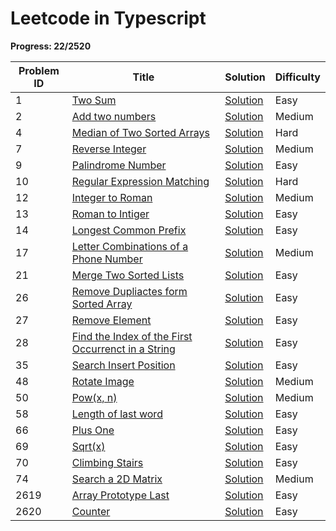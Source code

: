 # Leetcode in Typescript

**Progress: 22/2520**

| Problem ID | Title                                                                                                                                                        | Solution                                                                                                 | Difficulty |
|------------|--------------------------------------------------------------------------------------------------------------------------------------------------------------|----------------------------------------------------------------------------------------------------------|------------|
| 1          | [Two Sum](https://leetcode.com/problems/two-sum/)                                                                                                            | [Solution](./src/0001/Two-sum.ts)                                                                        | Easy       |
| 2          | [Add two numbers](https://leetcode.com/problems/add-two-numbers/)                                                                                            | [Solution](./src/0002/add-two-numbers.ts)                                                                | Medium     |
| 4          | [Median of Two Sorted Arrays](https://leetcode.com/problems/median-of-two-sorted-arrays/description/)                                                        | [Solution](./src/0004/median-of-two-sorted-arrays.ts)                                                    | Hard       |
| 7          | [Reverse Integer](https://leetcode.com/problems/reverse-integer/description/)                                                                                | [Solution](./src/0007/reverse-integer.ts)                                                                | Medium     |
| 9          | [Palindrome Number](https://leetcode.com/problems/palindrome-number/description/)                                                                            | [Solution](./src/0009/palindrome-number.ts)                                                              | Easy       |
| 10         | [Regular Expression Matching](https://leetcode.com/problems/regular-expression-matching/description/)                                                        | [Solution](./src/0010/regular-expression-matching.ts)                                                    | Hard       |
| 12         | [Integer to Roman](https://leetcode.com/problems/integer-to-roman/description/)                                                                              | [Solution](./src/0012/integer-to-roman.ts)                                                               | Medium     |
| 13         | [Roman to Intiger](https://leetcode.com/problems/roman-to-integer/)                                                                                          | [Solution](./src/0013/roman-to-intiger.ts)                                                               | Easy       |
| 14         | [Longest Common Prefix](https://leetcode.com/problems/longest-common-prefix/description/)                                                                    | [Solution](./src/0014/longest-common-prefix.ts)                                                          | Easy       |
| 17         | [Letter Combinations of a Phone Number](https://leetcode.com/problems/letter-combinations-of-a-phone-number/)                                                | [Solution](./src/0017/letter-combinations-of-a-phone-number.ts)                                          | Medium     |
| 21         | [Merge Two Sorted Lists](https://leetcode.com/problems/merge-two-sorted-lists/description/)                                                                  | [Solution](./src/0021/merge-two-sorted-lists.ts)                                                         | Easy       |
| 26         | [Remove Dupliactes form Sorted Array](https://leetcode.com/problems/remove-duplicates-from-sorted-array/description/)                                        | [Solution](./src/0026/remove-duplicates-from-sorted-array.ts)                                            | Easy       |
| 27         | [Remove Element](https://leetcode.com/problems/remove-element/description/)                                                                                  | [Solution](./src/0027/remove-element.ts)                                                                 | Easy       |
| 28         | [Find the Index of the First Occurrenct in a String](https://leetcode.com/problems/find-the-index-of-the-first-occurrence-in-a-string/description/)          | [Solution](./src/0028/find-the-index-of-the-first-occurrence-in-a-string.ts)                             | Easy       |
| 35         | [Search Insert Position](https://leetcode.com/problems/search-insert-position/description/)                                                                  | [Solution](./src/0035/search-insert-position.ts)                                                         | Easy       |
| 48         | [Rotate Image](https://leetcode.com/problems/rotate-image/description/)                                                                                      | [Solution](./src/0048/rotate-image.ts)                                                                   | Medium     |
| 50         | [Pow(x, n)](https://leetcode.com/problems/powx-n/description/)                                                                                               | [Solution](./src/0050/powx-n.ts)                                                                         | Medium     |
| 58         | [Length of last word](https://leetcode.com/problems/length-of-last-word/)                                                                                    | [Solution](./src/0058/length-of-last-word.ts)                                                            | Easy       |
| 66         | [Plus One](https://leetcode.com/problems/plus-one/description/)                                                                                              | [Solution](./src/0066/plus-one.ts)                                                                       | Easy       |
| 69         | [Sqrt(x)](https://leetcode.com/problems/sqrtx/)                                                                                                              | [Solution](./src/0069/sqrtx.ts)                                                                          | Easy       |
| 70         | [Climbing Stairs](https://leetcode.com/problems/climbing-stairs/description/)                                                                                | [Solution](./src/0070/climbing-stairs.ts)                                                                | Easy       |
| 74         | [Search a 2D Matrix](https://leetcode.com/problems/search-a-2d-matrix/description/)                                                                          | [Solution](./src/0074/search-a-2d-matrix.ts)                                                             | Medium     |
| 2619       | [Array Prototype Last](https://leetcode.com/problems/array-prototype-last/description/)                                                                      | [Solution](./src/2619/array-prototype-last.ts)                                                           | Easy       |
| 2620       | [Counter](https://leetcode.com/problems/counter/description/)                                                                                                | [Solution](./src/2620/counter.ts)                                                                        | Easy       |